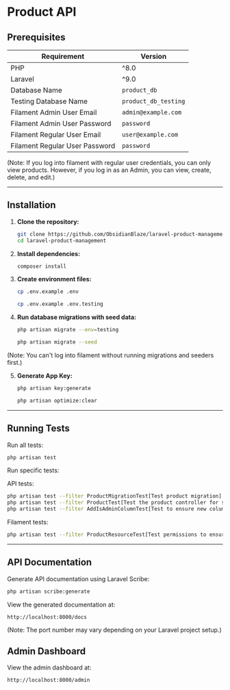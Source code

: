 # Product API

## Prerequisites

| Requirement       | Version |
|------------------|---------|
| PHP             | ^8.0    |
| Laravel         | ^9.0    |
| Database Name   | `product_db` |
| Testing Database Name | `product_db_testing` |
| Filament Admin User Email   | `admin@example.com` |
| Filament Admin User Password | `password` |
| Filament Regular User Email   | `user@example.com` |
| Filament Regular User Password | `password` |

(Note: If you log into filament with regular user credentials, you can only view products. However, if you log in as an
Admin, you can view, create, delete, and edit.)

---

## Installation

1. **Clone the repository:**
   ```sh
   git clone https://github.com/ObsidianBlaze/laravel-product-management.git
   cd laravel-product-management
   ```

2. **Install dependencies:**
   ```sh
   composer install
   ```

3. **Create environment files:**
   ```sh
   cp .env.example .env
   ```
   ```sh 
   cp .env.example .env.testing
   ```

4. **Run database migrations with seed data:**
   ```sh
   php artisan migrate --env=testing   
   ```
   ```sh
   php artisan migrate --seed
   ```

(Note: You can't log into filament without running migrations and seeders first.)

5. **Generate App Key:**
   ```sh
   php artisan key:generate
   ```
   ```sh
   php artisan optimize:clear
   ```

---

## Running Tests

Run all tests:

```sh
php artisan test
```

Run specific tests:

API tests:

```sh
php artisan test --filter ProductMigrationTest[Test product migration]
php artisan test --filter ProductTest[Test the product controller for store, show, and index]
php artisan test --filter AddIsAdminColumnTest[Test to ensure new column is_admin works with migration]
```

Filament tests:

```sh
php artisan test --filter ProductResourceTest[Test permissions to ensure only admin can edit, create, and delete products]
```

---

## API Documentation

Generate API documentation using Laravel Scribe:

```sh
php artisan scribe:generate
```

View the generated documentation at:

```
http://localhost:8000/docs
```

(Note: The port number may vary depending on your Laravel project setup.)

## Admin Dashboard

View the admin dashboard at:

```
http://localhost:8000/admin
```
